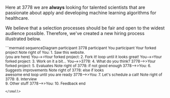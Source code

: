 
Here at 3778 we are **always** looking for talented scientists that are passionate about apply and developing machine learning algorithms for healthcare.

We believe that a selection processes should be fair and open to the widest audience possible. Therefore, we've created a new hiring process illustrated below.

<small>
```mermaid
sequenceDiagram
    participant 3778
    participant You
    participant Your forked project
    Note right of You: 1. Saw this website. <br> (you are here)
    You-->>Your forked project: 2. Fork it!
    loop until it looks great!
        You-->>Your forked project: 3. Work on it a bit...
        You-->>3778: 4. What do you think?
        3778-->>Your forked project: 5. Evaluates
        Note right of 3778: if not good enough
        3778-->>You: 6. Suggests improvements
        Note right of 3778: else if looks <br> awesome
    end
    loop until you are ready
        3778-->>You: 7. Let's schedule a call!
        Note right of 3778: 8. Interview <br> 9. Other stuff
        3778-->>You: 10. Feedback
    end
    
    
```
</small>
